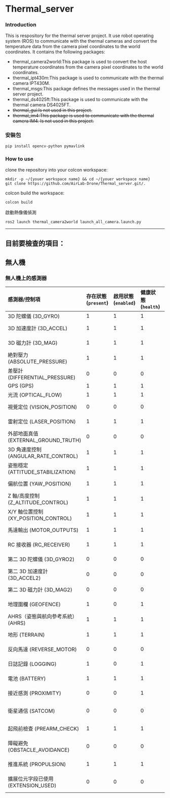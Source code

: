 # Thermal_server 



### Introduction

This is respository for the thermal server project. It use robot operating system (ROS) to communicate with the thermal cameras and convert the temperature data from the camera pixel coordinates to the world coordinates. It contains the following packages:

- thermal_camera2world:This package is used to convert the host temperature coordinates from the camera pixel coordinates to the world coordinates.
- thermal_ipt430m:This package is used to communicate with the thermal camera IPT430M.
- thermal_msgs:This package defines the messages used in the thermal server project.
- thermal_ds4025ft:This package is used to communicate with the thermal camera DS4025FT.
- ~~thermal_gui:Is not used in this project.~~
- ~~thermal_im4:This package is used to communicate with the thermal camera IM4. Is not used in this project.~~

### 安裝包
```
pip install opencv-python pymavlink
```



### How to use

clone the repository into your colcon workspace:

```
mkdir -p ~/{youer workspace name} && cd ~/{youer workspace name}
git clone https://github.com/AirLab-Drone/Thermal_server.git/.
```

colcon build the workspace:
```
colcon build
```

啟動熱像儀偵測

```
ros2 launch thermal_camera2world launch_all_camera.launch.py
```



----



## 目前要檢查的項目：
## 無人機
### 無人機上的感測器  
| 感測器/控制項                                     | 存在狀態 (`present`) | 啟用狀態 (`enabled`) | 健康狀態 (`health`) | Value       | Description                              |
|:---------------------------------------------------|:------------------------------|:----------------------------|:----------------------------|:-------------|:------------------------------------------|
| 3D 陀螺儀 (3D_GYRO)          | 1                            | 1                          | 1                          | 1           | 0x01 3D gyro                             |
| 3D 加速度計 (3D_ACCEL)       | 1                            | 1                          | 1                          | 2           | 0x02 3D accelerometer                    |
| 3D 磁力計 (3D_MAG)           | 1                            | 1                          | 1                          | 4           | 0x04 3D magnetometer                     |
| 絶對壓力 (ABSOLUTE_PRESSURE) | 1                            | 1                          | 1                          | 8           | 0x08 absolute pressure                   |
| 差壓計 (DIFFERENTIAL_PRESSURE) | 0                            | 0                          | 0                          | 16         | 0x10 differential pressure               |
| GPS (GPS)                    | 1                            | 1                          | 1                          | 32          | 0x20 GPS                                 |
| 光流 (OPTICAL_FLOW)          | 1                            | 1                          | 1                          | 64          | 0x40 optical flow                        |
| 視覺定位 (VISION_POSITION)   | 0                            | 0                          | 0                          | 128         | 0x80 computer vision position            |
| 雷射定位 (LASER_POSITION)    | 1                            | 1                          | 1                          | 256         | 0x100 laser based position               |
| 外部地面真值 (EXTERNAL_GROUND_TRUTH) | 0                            | 0                          | 0                          | 512     | 0x200 external ground truth             |
| 3D 角速度控制 (ANGULAR_RATE_CONTROL) | 1                            | 1                          | 1                          | 1024   | 0x400 3D angular rate control           |
| 姿態穩定 (ATTITUDE_STABILIZATION) | 1                            | 1                          | 1                          | 2048      | 0x800 attitude stabilization            |
| 偏航位置 (YAW_POSITION)      | 1                            | 1                          | 1                          | 4096        | 0x1000 yaw position                      |
| Z 軸/高度控制 (Z_ALTITUDE_CONTROL) | 1                            | 1                          | 1                          | 8192     | 0x2000 z/altitude control               |
| X/Y 軸位置控制 (XY_POSITION_CONTROL) | 1                            | 1                          | 1                          | 16384   | 0x4000 x/y position control             |
| 馬達輸出 (MOTOR_OUTPUTS)    | 1                            | 1                          | 1                          | 32768       | 0x8000 motor outputs / control           |
| RC 接收器 (RC_RECEIVER)      | 1                            | 1                          | 1                          | 65536       | 0x10000 RC receiver                      |
| 第二 3D 陀螺儀 (3D_GYRO2)    | 0                            | 0                          | 0                          | 131072      | 0x20000 2nd 3D gyro                      |
| 第二 3D 加速度計 (3D_ACCEL2) | 0                            | 0                          | 0                          | 262144      | 0x40000 2nd 3D accelerometer             |
| 第二 3D 磁力計 (3D_MAG2)     | 0                            | 0                          | 0                          | 524288      | 0x80000 2nd 3D magnetometer              |
| 地理圍欄 (GEOFENCE)                 | 1                            | 0                          | 1                          | 1048576     | 0x100000 geofence                        |
| AHRS（姿態與航向參考系統） (AHRS)   | 1                            | 1                          | 1                          | 2097152     | 0x200000 AHRS subsystem health           |
| 地形 (TERRAIN)                      | 1                            | 1                          | 1                          | 4194304     | 0x400000 Terrain subsystem health        |
| 反向馬達 (REVERSE_MOTOR)            | 0                            | 0                          | 0                          | 8388608     | 0x800000 Motors are reversed             |
| 日誌記錄 (LOGGING)                  | 1                            | 0                          | 1                          | 16777216    | 0x1000000 Logging                        |
| 電池 (BATTERY)               | 1                            | 1                          | 1                          | 33554432    | 0x2000000 Battery                        |
| 接近感測 (PROXIMITY)        | 0                            | 0                          | 1                          | 67108864    | 0x4000000 Proximity                      |
| 衛星通信 (SATCOM)            | 0                            | 0                          | 0                          | 134217728   | 0x8000000 Satellite Communication        |
| 起飛前檢查 (PREARM_CHECK)           | 1                            | 1                          | 1                          | 268435456   | 0x10000000 Pre-arm check status          |
| 障礙避免 (OBSTACLE_AVOIDANCE)      | 0                            | 0                          | 0                          | 536870912   | 0x20000000 Avoidance/collision prevention|
| 推進系統 (PROPULSION)       | 1                            | 1                          | 1                          | 1073741824  | 0x40000000 Propulsion                    |
| 擴展位元字段已使用 (EXTENSION_USED) | 0                            | 0                          | 0                          | 2147483648  | 0x80000000 Extended bit-field used       |




